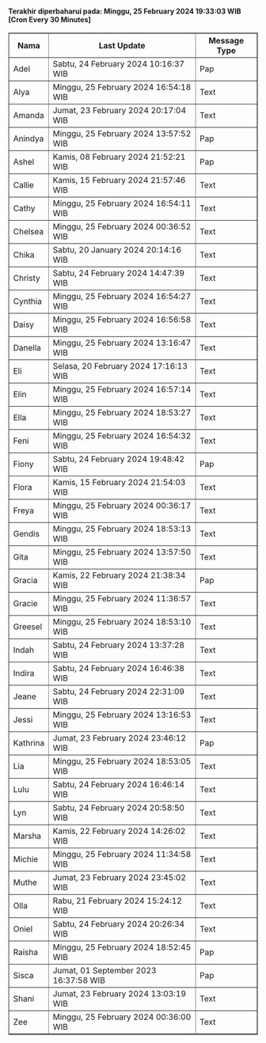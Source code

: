 #### Terakhir diperbaharui pada: Minggu, 25 February 2024 19:33:03 WIB [Cron Every 30 Minutes]

<table border='1'><tr><th>Nama</th><th>Last Update</th><th>Message Type</th></tr><tr><td>Adel</td><td>Sabtu, 24 February 2024 10:16:37 WIB</td><td>Pap</td></tr><tr><td>Alya</td><td>Minggu, 25 February 2024 16:54:18 WIB</td><td>Text</td></tr><tr><td>Amanda</td><td>Jumat, 23 February 2024 20:17:04 WIB</td><td>Text</td></tr><tr><td>Anindya</td><td>Minggu, 25 February 2024 13:57:52 WIB</td><td>Pap</td></tr><tr><td>Ashel</td><td>Kamis, 08 February 2024 21:52:21 WIB</td><td>Pap</td></tr><tr><td>Callie</td><td>Kamis, 15 February 2024 21:57:46 WIB</td><td>Text</td></tr><tr><td>Cathy</td><td>Minggu, 25 February 2024 16:54:11 WIB</td><td>Text</td></tr><tr><td>Chelsea</td><td>Minggu, 25 February 2024 00:36:52 WIB</td><td>Text</td></tr><tr><td>Chika</td><td>Sabtu, 20 January 2024 20:14:16 WIB</td><td>Text</td></tr><tr><td>Christy</td><td>Sabtu, 24 February 2024 14:47:39 WIB</td><td>Text</td></tr><tr><td>Cynthia</td><td>Minggu, 25 February 2024 16:54:27 WIB</td><td>Text</td></tr><tr><td>Daisy</td><td>Minggu, 25 February 2024 16:56:58 WIB</td><td>Text</td></tr><tr><td>Danella</td><td>Minggu, 25 February 2024 13:16:47 WIB</td><td>Text</td></tr><tr><td>Eli</td><td>Selasa, 20 February 2024 17:16:13 WIB</td><td>Text</td></tr><tr><td>Elin</td><td>Minggu, 25 February 2024 16:57:14 WIB</td><td>Text</td></tr><tr><td>Ella</td><td>Minggu, 25 February 2024 18:53:27 WIB</td><td>Text</td></tr><tr><td>Feni</td><td>Minggu, 25 February 2024 16:54:32 WIB</td><td>Text</td></tr><tr><td>Fiony</td><td>Sabtu, 24 February 2024 19:48:42 WIB</td><td>Pap</td></tr><tr><td>Flora</td><td>Kamis, 15 February 2024 21:54:03 WIB</td><td>Text</td></tr><tr><td>Freya</td><td>Minggu, 25 February 2024 00:36:17 WIB</td><td>Text</td></tr><tr><td>Gendis</td><td>Minggu, 25 February 2024 18:53:13 WIB</td><td>Text</td></tr><tr><td>Gita</td><td>Minggu, 25 February 2024 13:57:50 WIB</td><td>Text</td></tr><tr><td>Gracia</td><td>Kamis, 22 February 2024 21:38:34 WIB</td><td>Pap</td></tr><tr><td>Gracie</td><td>Minggu, 25 February 2024 11:36:57 WIB</td><td>Text</td></tr><tr><td>Greesel</td><td>Minggu, 25 February 2024 18:53:10 WIB</td><td>Text</td></tr><tr><td>Indah</td><td>Sabtu, 24 February 2024 13:37:28 WIB</td><td>Text</td></tr><tr><td>Indira</td><td>Sabtu, 24 February 2024 16:46:38 WIB</td><td>Text</td></tr><tr><td>Jeane</td><td>Sabtu, 24 February 2024 22:31:09 WIB</td><td>Text</td></tr><tr><td>Jessi</td><td>Minggu, 25 February 2024 13:16:53 WIB</td><td>Text</td></tr><tr><td>Kathrina</td><td>Jumat, 23 February 2024 23:46:12 WIB</td><td>Pap</td></tr><tr><td>Lia</td><td>Minggu, 25 February 2024 18:53:05 WIB</td><td>Text</td></tr><tr><td>Lulu</td><td>Sabtu, 24 February 2024 16:46:14 WIB</td><td>Text</td></tr><tr><td>Lyn</td><td>Sabtu, 24 February 2024 20:58:50 WIB</td><td>Text</td></tr><tr><td>Marsha</td><td>Kamis, 22 February 2024 14:26:02 WIB</td><td>Text</td></tr><tr><td>Michie</td><td>Minggu, 25 February 2024 11:34:58 WIB</td><td>Text</td></tr><tr><td>Muthe</td><td>Jumat, 23 February 2024 23:45:02 WIB</td><td>Text</td></tr><tr><td>Olla</td><td>Rabu, 21 February 2024 15:24:12 WIB</td><td>Text</td></tr><tr><td>Oniel</td><td>Sabtu, 24 February 2024 20:26:34 WIB</td><td>Text</td></tr><tr><td>Raisha</td><td>Minggu, 25 February 2024 18:52:45 WIB</td><td>Pap</td></tr><tr><td>Sisca</td><td>Jumat, 01 September 2023 16:37:58 WIB</td><td>Pap</td></tr><tr><td>Shani</td><td>Jumat, 23 February 2024 13:03:19 WIB</td><td>Text</td></tr><tr><td>Zee</td><td>Minggu, 25 February 2024 00:36:00 WIB</td><td>Text</td></tr></table>